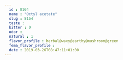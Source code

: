 ```yaml
---
  id : 8164
  name : "Octyl acetate"
  slug : 8164
  taste : 
  bitter : 0
  odor : 
  natural : 1
  flavor_profile : herbal@waxy@earthy@mushroom@green
  fema_flavor_profile : 
  date : 2019-03-26T08:47:11+01:00
---
```



